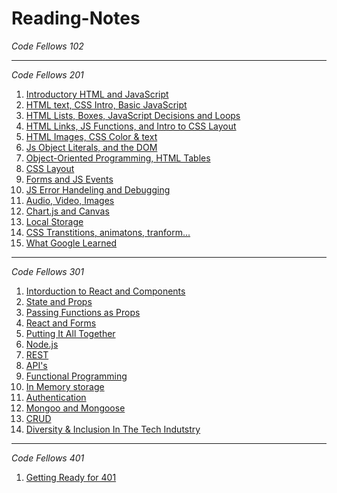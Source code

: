# Reading-Notes #

_Code Fellows 102_

---
_Code Fellows 201_ 
1. [Introductory HTML and JavaScript](https://sunny-lee3.github.io/reading-notes/class-01)
1. [HTML text, CSS Intro, Basic JavaScript](https://sunny-lee3.github.io/reading-notes/class-02) 
1. [HTML Lists, Boxes, JavaScript Decisions and Loops](https://sunny-lee3.github.io/reading-notes/class-03) 
1. [HTML Links, JS Functions, and Intro to CSS Layout](https://sunny-lee3.github.io/reading-notes/class-04)
1. [HTML Images, CSS Color & text](https://sunny-lee3.github.io/reading-notes/class-05) 
1. [Js Object Literals, and the DOM](https://sunny-lee3.github.io/reading-notes/class-06) 
1. [Object-Oriented Programming, HTML Tables](https://sunny-lee3.github.io/reading-notes/class-07) 
1. [CSS Layout](https://sunny-lee3.github.io/reading-notes/class-08) 
1. [Forms and JS Events](https://sunny-lee3.github.io/reading-notes/class-09) 
1. [JS Error Handeling and Debugging](https://sunny-lee3.github.io/reading-notes/class-10) 
1. [Audio, Video, Images](https://sunny-lee3.github.io/reading-notes/class-11) 
1. [Chart.js and Canvas](https://sunny-lee3.github.io/reading-notes/class-12)
1. [Local Storage](https://sunny-lee3.github.io/reading-notes/class-13)
1. [CSS Transtitions, animatons, tranform... ](https://sunny-lee3.github.io/reading-notes/class-14)
1. [What Google Learned](https://sunny-lee3.github.io/reading-notes/class-14b)

---
_Code Fellows 301_ 
1. [Intorduction to React and Components](https://sunny-lee3.github.io/reading-notes/301class-01)
1. [State and Props](https://sunny-lee3.github.io/reading-notes/301class-02)
1. [Passing Functions as Props](https://sunny-lee3.github.io/reading-notes/301class-03)
1. [React and Forms](https://sunny-lee3.github.io/reading-notes/301class-04)
1. [Putting It All Together](https://sunny-lee3.github.io/reading-notes/301class-05)
1. [Node.js](https://sunny-lee3.github.io/reading-notes/301class-06)
1. [REST](https://sunny-lee3.github.io/reading-notes/301class-07)
1. [API's](https://sunny-lee3.github.io/reading-notes/301class-08)
1. [Functional Programming](https://sunny-lee3.github.io/reading-notes/301class-09)
1. [In Memory storage](https://sunny-lee3.github.io/reading-notes/301class-10)
1. [Authentication](https://sunny-lee3.github.io/reading-notes/301class-11)
1. [Mongoo and Mongoose](https://sunny-lee3.github.io/reading-notes/301class-12)
1. [CRUD](https://sunny-lee3.github.io/reading-notes/301class-13)
1. [Diversity & Inclusion In The Tech Indutstry](https://sunny-lee3.github.io/reading-notes/301class-14)

---
_Code Fellows 401_ 
1. [Getting Ready for 401](https://sunny-lee3.github.io/reading-notes/401class-01) 
